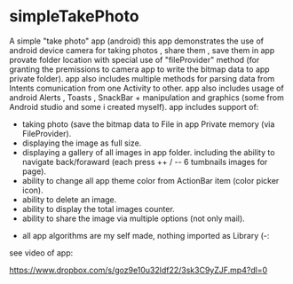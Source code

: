 # simpleTakePhoto
A simple "take photo" app (android)
this app demonstrates the use of android device camera for taking photos , share them , save them in app provate folder location with special use of "fileProvider" method (for
granting the premissions to camera app to write the bitmap data to app private folder).
app also includes multiple methods for parsing data from Intents comunication from one Activity to other.
app also includes usage of android Alerts , Toasts , SnackBar + manipulation and graphics (some from Android studio and some i created myself).
app includes support of:

- taking photo (save the bitmap data to File in app Private memory (via FileProvider).
- displaying the image as full size.
- displaying a gallery of all images in app folder.
  including the ability to navigate back/foraward (each press ++ / -- 6 tumbnails images for page).
- ability to change all app theme color from ActionBar item (color picker icon).
- ability to delete an image.
- ability to display the total images counter.
- ability to share the image via multiple options (not only mail).

* all app algorithms are my self made, nothing imported as Library (-:

see video of app:

https://www.dropbox.com/s/goz9e10u32ldf22/3sk3C9yZJF.mp4?dl=0
